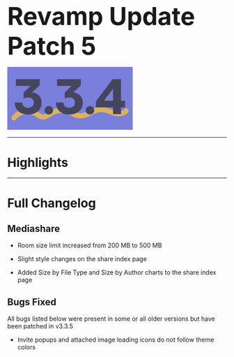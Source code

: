 <h1 style="font-size:4em;margin-bottom:0.25em;">
    Revamp Update Patch 5
</h1>

<img src="/public/v3.3.4.svg" height="10%" alt="v3.3.1">

<hr>

<!-- Released on Friday, March 1st, 2024

<hr> -->

<style>
    h1 {
        font-size: 2em;
    }
</style>

# Highlights

<hr>

# Full Changelog

## Mediashare

- Room size limit increased from 200 MB to 500 MB

- Slight style changes on the share index page

- Added Size by File Type and Size by Author charts to the share index page

## Bugs Fixed

All bugs listed below were present in some or all older versions but have been patched in v3.3.5

- Invite popups and attached image loading icons do not follow theme colors

<!-- 
<hr>

Backup Google Chat Revamp Update Patch 4 (v3.3.4), Released 3/1/2024  
<img src="../public/logo.svg" height="10%" alt="Backup Google Chat"> -->
